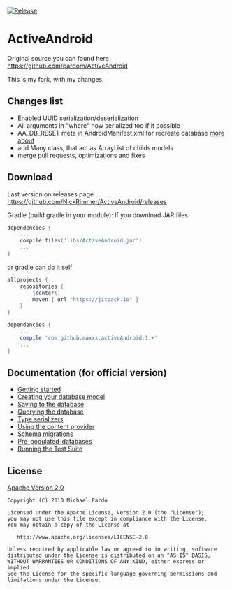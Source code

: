 [![Release](https://jitpack.io/v/maxxx/ActiveAndroid.svg)](https://jitpack.io/#maxxx/ActiveAndroid)

# ActiveAndroid

Original source you can found here https://github.com/pardom/ActiveAndroid

This is my fork, with my changes.

## Changes list

* Enabled UUID serialization/deserialization
* All arguments in "where" now serialized too if it possible
* AA_DB_RESET meta in AndroidManifest.xml for recreate database [more about](https://github.com/jlhonora/ActiveAndroid/commit/945a096fb28aca21cc8bf99e9f8f6930f8e82098)
* add Many class, that act as ArrayList of childs models
* merge pull requests, optimizations and fixes

## Download

Last version on releases page https://github.com/NickRimmer/ActiveAndroid/releases

Gradle (build.gradle in your module):
If you download JAR files
```groovy
dependencies {
    ...
    compile files('libs/ActiveAndroid.jar')
    ...
}
```
or gradle can do it self
```groovy
allprojects {
    repositories {
        jcenter()
        maven { url "https://jitpack.io" }
    }
}

dependencies {
    ...
    compile 'com.github.maxxx:activeAndroid:1.+'
    ...
}
```

## Documentation (for official version)

* [Getting started](http://github.com/pardom/ActiveAndroid/wiki/Getting-started)
* [Creating your database model](http://github.com/pardom/ActiveAndroid/wiki/Creating-your-database-model)
* [Saving to the database](http://github.com/pardom/ActiveAndroid/wiki/Saving-to-the-database)
* [Querying the database](http://github.com/pardom/ActiveAndroid/wiki/Querying-the-database)
* [Type serializers](http://github.com/pardom/ActiveAndroid/wiki/Type-serializers)
* [Using the content provider](http://github.com/pardom/ActiveAndroid/wiki/Using-the-content-provider)
* [Schema migrations](http://github.com/pardom/ActiveAndroid/wiki/Schema-migrations)
* [Pre-populated-databases](http://github.com/pardom/ActiveAndroid/wiki/Pre-populated-databases)
* [Running the Test Suite](https://github.com/pardom/ActiveAndroid/wiki/Running-the-Test-Suite)

## License

[Apache Version 2.0](http://www.apache.org/licenses/LICENSE-2.0.html)

    Copyright (C) 2010 Michael Pardo

    Licensed under the Apache License, Version 2.0 (the "License");
    you may not use this file except in compliance with the License.
    You may obtain a copy of the License at

       http://www.apache.org/licenses/LICENSE-2.0

    Unless required by applicable law or agreed to in writing, software
    distributed under the License is distributed on an "AS IS" BASIS,
    WITHOUT WARRANTIES OR CONDITIONS OF ANY KIND, either express or implied.
    See the License for the specific language governing permissions and
    limitations under the License.
